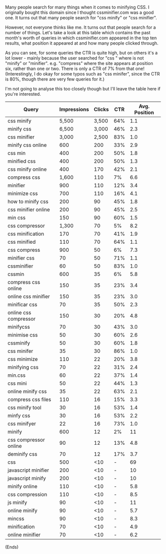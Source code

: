 Many people search for many things when it comes to minifying CSS. I originally bought this domain since I thought
cssminifier.com was a good one. It turns out that many people search for "css minify" or "css minifier".

However, not everyone thinks like me. It turns out that people search for a number of things. Let's take a look at this
table which contains the past month's worth of queries in which cssminifier.com appeared in the top ten results, what
position it appeared at and how many people clicked through.

As you can see, for some queries the CTR is quite high, but on others it's a lot lower - mainly because the user
searched for "css <something>" where <something> is not "minify" or "minifier". e.g. "compress" where the site appears
at position six, rather than one or two. There is only a CTR of 7% from that one! (Interestingly, I do okay for some
typos such as "css minifer", since the CTR is 80%, though there are very few queries for it.)

I'm not going to analyse this too closely though but I'll leave the table here if you're interested.

<table class="table table-striped" style="width: 100%">
  <thead>
    <tr>
      <th>Query</th>
      <th>Impressions</th>
      <th>Clicks</th>
      <th>CTR</th>
      <th>Avg. Position</th>
    </tr>
  </thead>
  <tbody>
    <tr><td>css minify</td><td>5,500</td><td>3,500</td><td>64%</td><td>1.1</td></tr>
    <tr><td>minify css</td><td>6,500</td><td>3,000</td><td>46%</td><td>2.3</td></tr>
    <tr><td>css minifier</td><td>3,000</td><td>2,500</td><td>83%</td><td>1.0</td></tr>
    <tr><td>minify css online</td><td>600</td><td>200</td><td>33%</td><td>2.9</td></tr>
    <tr><td>css min</td><td>400</td><td>200</td><td>50%</td><td>1.8</td></tr>
    <tr><td>minified css</td><td>400</td><td>200</td><td>50%</td><td>1.3</td></tr>
    <tr><td>css minify online</td><td>400</td><td>170</td><td>42%</td><td>2.1</td></tr>
    <tr><td>compress css</td><td>1,600</td><td>110</td><td>7%</td><td>6.6</td></tr>
    <tr><td>minifier</td><td>900</td><td>110</td><td>12%</td><td>3.4</td></tr>
    <tr><td>minimize css</td><td>700</td><td>110</td><td>16%</td><td>4.1</td></tr>
    <tr><td>how to minify css</td><td>200</td><td>90</td><td>45%</td><td>1.8</td></tr>
    <tr><td>css minifier online</td><td>200</td><td>90</td><td>45%</td><td>2.5</td></tr>
    <tr><td>min css</td><td>150</td><td>90</td><td>60%</td><td>1.5</td></tr>
    <tr><td>css compressor</td><td>1,300</td><td>70</td><td>5%</td><td>8.2</td></tr>
    <tr><td>css minification</td><td>170</td><td>70</td><td>41%</td><td>1.9</td></tr>
    <tr><td>css minified</td><td>110</td><td>70</td><td>64%</td><td>1.1</td></tr>
    <tr><td>css compress</td><td>900</td><td>50</td><td>6%</td><td>7.3</td></tr>
    <tr><td>minifier css</td><td>70</td><td>50</td><td>71%</td><td>1.1</td></tr>
    <tr><td>cssminifier</td><td>60</td><td>50</td><td>83%</td><td>1.0</td></tr>
    <tr><td>cssmin</td><td>600</td><td>35</td><td>6%</td><td>5.8</td></tr>
    <tr><td>compress css online</td><td>150</td><td>35</td><td>23%</td><td>3.4</td></tr>
    <tr><td>online css minifier</td><td>150</td><td>35</td><td>23%</td><td>3.0</td></tr>
    <tr><td>minificar css</td><td>70</td><td>35</td><td>50%</td><td>2.3</td></tr>
    <tr><td>online css compressor</td><td>150</td><td>30</td><td>20%</td><td>4.8</td></tr>
    <tr><td>minifycss</td><td>70</td><td>30</td><td>43%</td><td>3.0</td></tr>
    <tr><td>minimise css</td><td>50</td><td>30</td><td>60%</td><td>2.6</td></tr>
    <tr><td>cssminify</td><td>50</td><td>30</td><td>60%</td><td>1.8</td></tr>
    <tr><td>css minifer</td><td>35</td><td>30</td><td>86%</td><td>1.0</td></tr>
    <tr><td>css minimize</td><td>110</td><td>22</td><td>20%</td><td>3.8</td></tr>
    <tr><td>minifying css</td><td>70</td><td>22</td><td>31%</td><td>2.4</td></tr>
    <tr><td>min.css</td><td>60</td><td>22</td><td>37%</td><td>1.4</td></tr>
    <tr><td>css mini</td><td>50</td><td>22</td><td>44%</td><td>1.3</td></tr>
    <tr><td>online minify css</td><td>35</td><td>22</td><td>63%</td><td>2.1</td></tr>
    <tr><td>compress css files</td><td>110</td><td>16</td><td>15%</td><td>3.3</td></tr>
    <tr><td>css minify tool</td><td>30</td><td>16</td><td>53%</td><td>1.4</td></tr>
    <tr><td>minfy css</td><td>30</td><td>16</td><td>53%</td><td>2.2</td></tr>
    <tr><td>css minifyer</td><td>22</td><td>16</td><td>73%</td><td>1.0</td></tr>
    <tr><td>minify</td><td>600</td><td>12</td><td>2%</td><td>11</td></tr>
    <tr><td>css compressor online</td><td>90</td><td>12</td><td>13%</td><td>4.8</td></tr>
    <tr><td>deminify css</td><td>70</td><td>12</td><td>17%</td><td>3.7</td></tr>
    <tr><td>css</td><td>500</td><td><10</td><td>-</td><td>69</td></tr>
    <tr><td>javascript minifier</td><td>200</td><td><10</td><td>-</td><td>10</td></tr>
    <tr><td>javascript minify</td><td>200</td><td><10</td><td>-</td><td>10</td></tr>
    <tr><td>minify online</td><td>110</td><td><10</td><td>-</td><td>5.8</td></tr>
    <tr><td>css compression</td><td>110</td><td><10</td><td>-</td><td>8.5</td></tr>
    <tr><td>js minify</td><td>90</td><td><10</td><td>-</td><td>11</td></tr>
    <tr><td>online minify</td><td>90</td><td><10</td><td>-</td><td>5.7</td></tr>
    <tr><td>mincss</td><td>90</td><td><10</td><td>-</td><td>8.3</td></tr>
    <tr><td>minification</td><td>70</td><td><10</td><td>-</td><td>4.9</td></tr>
    <tr><td>online minifier</td><td>70</td><td><10</td><td>-</td><td>6.2</td></tr>
  </tbody>
</table>

(Ends)
